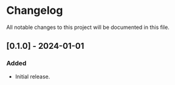 # Changelog

All notable changes to this project will be documented in this file.

## [0.1.0] - 2024-01-01
### Added
- Initial release.
